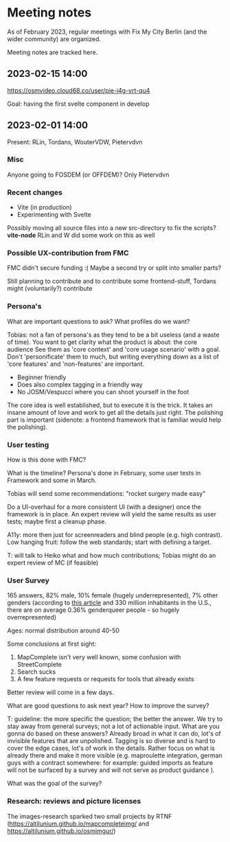 # Meeting notes

As of February 2023, regular meetings with Fix My City Berlin (and the wider community) are organized.

Meeting notes are tracked here.

## 2023-02-15 14:00 

https://osmvideo.cloud68.co/user/pie-j4g-vrt-qu4

Goal: having the first svelte component in develop



## 2023-02-01 14:00

Present: RLin, Tordans, WouterVDW, Pietervdvn

### Misc

Anyone going to FOSDEM (or OFFDEM)? Only Pietervdvn

### Recent changes

- Vite (in production)
- Experimenting with Svelte

Possibly moving all source files into a new src-directory to fix the scripts? **vite-node**
RLin and W did some work on this as well

### Possible UX-contribution from FMC

FMC didn't secure funding :(
Maybe a second try or split into smaller parts?

Still planning to contribute and to contribute some frontend-stuff, Tordans might (voluntarily?) contribute

### Persona's

What are important questions to ask?
What profiles do we want?

Tobias: not a fan of persona's as they tend to be a bit useless (and a waste of time). You want to get clarity what the product is about: the core audience
See them as 'core context' and 'core usage scenario' with a goal. Don't 'personificate' them to much, but writing everything down as a list of 'core features' and 'non-features' are important.

- Beginner friendly
- Does also complex tagging in a friendly way
- No JOSM/Vespucci where you can shoot yourself in the foot

The core idea is well established, but to execute it is the trick. It takes an insane amount of love and work to get all the details just right. The polishing part is important (sidenote: a frontend framework that is familiar would help the polishing).


### User testing

How is this done with FMC?

What is the timeline? Persona's done in February, some user tests in Framework and some in March.


Tobias will send some recommendations: "rocket surgery made easy"

Do a UI-overhaul for a more consistent UI (with a designer) once the framework is in place. An expert review will yield the same results as user tests; maybe first a cleanup phase.

A11y: more then just for screenreaders and blind people (e.g. high contrast). Low hanging fruit: follow the web standards; start with defining a target.

T: will talk to Heiko what and how much contributions; Tobias might do an expert review of MC (if feasible)

### User Survey

165 answers, 82% male, 10% female (hugely underrepresented), 7% other genders (according to [this article](https://www.washingtonpost.com/dc-md-va/2021/06/22/first-population-estimate-lgbtq-non-binary-adults-us-is-out-heres-why-that-matters/) and 330 million inhabitants in the U.S., there are on average 0.36% genderqueer people - so hugely overrepresented) 

Ages: normal distribution around 40-50

Some conclusions at first sight:

1. MapComplete isn't very well known, some confusion with StreetComplete
2. Search sucks
3. A few feature requests or requests for tools that already exists

Better review will come in a few days.

What are good questions to ask next year? How to improve the survey?

T: guideline: the more specific the question; the better the answer. We try to stay away from general surveys; not a lot of actionable input. What are you gonna do based on these answers? Already broad in what it can do, lot's of invisible features that are unpolished. Tagging is so diverse and is hard to cover the edge cases, lot's of work in the details. Rather focus on what is already there and make it more visible (e.g. maproulette integration, german guys with a contract somewhere: for example: guided imports as feature will not be surfaced by a survey and will not serve as product guidance ). 

What was the goal of the survey?

### Research: reviews and picture licenses

The images-research sparked two small projects by RTNF (https://altilunium.github.io/mapcompleteimg/ and https://altilunium.github.io/osmimgur/)



